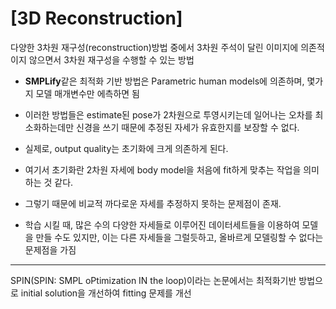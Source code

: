 # [3D Reconstruction]

다양한 3차원 재구성(reconstruction)방법 중에서 3차원 주석이 달린 이미지에 의존적이지 않으면서 3차원 재구성을 수행할 수 있는 방법

- **SMPLify**같은 최적화 기반 방법은 Parametric human models에 의존하며, 몇가지 모델 매개변수만 에측하면 됨
- 이러한 방법들은 estimate된 pose가 2차원으로 투영시키는데 일어나는 오차를 최소화하는데만 신경을 쓰기 때문에 추정된 자세가 유효한지를 보장할 수 없다.
- 실제로, output quality는 초기화에 크게 의존하게 된다.
- 여기서 초기화란 2차원 자세에 body model을 처음에 fit하게 맞추는 작업을 의미하는 것 같다.


- 그렇기 때문에 비교적 까다로운 자세를 추정하지 못하는 문제점이 존재.
- 학습 시킬 때, 많은 수의 다양한 자세들로 이루어진 데이터세트들을 이용하여 모델을 만들 수도 있지만, 이는 다른 자세들을 그럴듯하고, 올바르게 모델링할 수 없다는 문제점을 가짐



---

SPIN(SPIN: SMPL oPtimization IN the loop)이라는 논문에서는 최적화기반 방법으로 initial solution을 개선하여 fitting 문제를 개선
